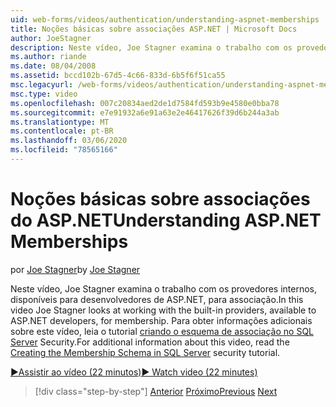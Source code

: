 ```yaml
---
uid: web-forms/videos/authentication/understanding-aspnet-memberships
title: Noções básicas sobre associações ASP.NET | Microsoft Docs
author: JoeStagner
description: Neste vídeo, Joe Stagner examina o trabalho com os provedores internos, disponíveis para desenvolvedores de ASP.NET, para associação. Para obter informações adicionais sobre o Thi...
ms.author: riande
ms.date: 08/04/2008
ms.assetid: bccd102b-67d5-4c66-833d-6b5f6f51ca55
msc.legacyurl: /web-forms/videos/authentication/understanding-aspnet-memberships
msc.type: video
ms.openlocfilehash: 007c20834aed2de1d7584fd593b9e4580e0bba78
ms.sourcegitcommit: e7e91932a6e91a63e2e46417626f39d6b244a3ab
ms.translationtype: MT
ms.contentlocale: pt-BR
ms.lasthandoff: 03/06/2020
ms.locfileid: "78565166"
---
```

# <a name="understanding-aspnet-memberships"></a><span data-ttu-id="30cd1-104">Noções básicas sobre associações do ASP.NET</span><span class="sxs-lookup"><span data-stu-id="30cd1-104">Understanding ASP.NET Memberships</span></span>

<span data-ttu-id="30cd1-105">por [Joe Stagner](https://github.com/JoeStagner)</span><span class="sxs-lookup"><span data-stu-id="30cd1-105">by [Joe Stagner](https://github.com/JoeStagner)</span></span>

<span data-ttu-id="30cd1-106">Neste vídeo, Joe Stagner examina o trabalho com os provedores internos, disponíveis para desenvolvedores de ASP.NET, para associação.</span><span class="sxs-lookup"><span data-stu-id="30cd1-106">In this video Joe Stagner looks at working with the built-in providers, available to ASP.NET developers, for membership.</span></span> <span data-ttu-id="30cd1-107">Para obter informações adicionais sobre este vídeo, leia o tutorial [criando o esquema de associação no SQL Server](../../overview/older-versions-security/membership/creating-the-membership-schema-in-sql-server-vb.md) Security.</span><span class="sxs-lookup"><span data-stu-id="30cd1-107">For additional information about this video, read the [Creating the Membership Schema in SQL Server](../../overview/older-versions-security/membership/creating-the-membership-schema-in-sql-server-vb.md) security tutorial.</span></span>

[<span data-ttu-id="30cd1-108">&#9654;Assistir ao vídeo (22 minutos)</span><span class="sxs-lookup"><span data-stu-id="30cd1-108">&#9654; Watch video (22 minutes)</span></span>](https://channel9.msdn.com/Blogs/ASP-NET-Site-Videos/understanding-aspnet-memberships)

> [!div class="step-by-step"]
> <span data-ttu-id="30cd1-109">[Anterior](use-custom-principal-objects.md)
> [Próximo](configuring-sql-to-work-with-membership-schemas.md)</span><span class="sxs-lookup"><span data-stu-id="30cd1-109">[Previous](use-custom-principal-objects.md)
[Next](configuring-sql-to-work-with-membership-schemas.md)</span></span>
